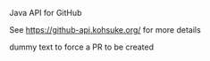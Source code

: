 Java API for GitHub

See https://github-api.kohsuke.org/ for more details

dummy text to force a PR to be created 

